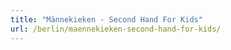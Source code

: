 ```yaml
---
title: "Männekieken - Second Hand For Kids"
url: /berlin/maennekieken-second-hand-for-kids/
---
```

